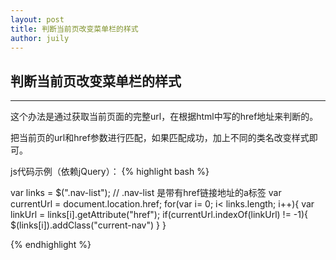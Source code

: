 ```yaml
---
layout: post
title: 判断当前页改变菜单栏的样式
author: juily
---
```

## 判断当前页改变菜单栏的样式
-----

这个办法是通过获取当前页面的完整url，在根据html中写的href地址来判断的。

把当前页的url和href参数进行匹配，如果匹配成功，加上不同的类名改变样式即可。

js代码示例（依赖jQuery）：
{% highlight bash %}

var links = $(".nav-list"); // .nav-list 是带有href链接地址的a标签
var currentUrl = document.location.href;
for(var i= 0; i< links.length; i++){
	var linkUrl = links[i].getAttribute("href");
	if(currentUrl.indexOf(linkUrl) != -1){
		$(links[i]).addClass("current-nav")
	}
}

{% endhighlight %}
